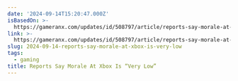 ```yaml
---
date: '2024-09-14T15:20:47.000Z'
isBasedOn: >-
  https://gameranx.com/updates/id/508797/article/reports-say-morale-at-xbox-is-very-low/
link: >-
  https://gameranx.com/updates/id/508797/article/reports-say-morale-at-xbox-is-very-low/
slug: 2024-09-14-reports-say-morale-at-xbox-is-very-low
tags:
  - gaming
title: Reports Say Morale At Xbox Is “Very Low”
---
```

 

